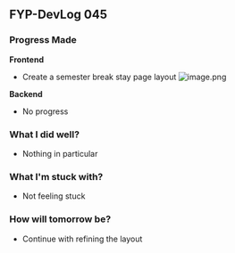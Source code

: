 ## FYP-DevLog 045

### Progress Made
**Frontend**
+ Create a semester break stay page layout ![image.png](https://cdn.hashnode.com/res/hashnode/image/upload/v1604946709808/MmdxMEl4I.png)

**Backend**
+ No progress

### What I did well?
+ Nothing in particular

### What I'm stuck with?
+ Not feeling stuck

### How will tomorrow be?
+ Continue with refining the layout